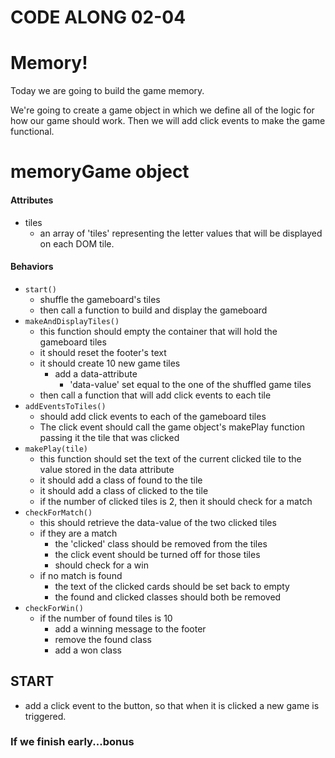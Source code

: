 # CODE ALONG 02-04

# Memory!

Today we are going to build the game memory.

We're going to create a game object in which we define all of the logic for how our game should work. Then we will add click events to make the game functional.

# memoryGame object

#### Attributes

- tiles
	- an array of 'tiles' representing the letter values that will be displayed on each DOM tile.

#### Behaviors

- `start()`
	- shuffle the gameboard's tiles
	- then call a function to build and display the gameboard
- `makeAndDisplayTiles()`
	- this function should empty the container that will hold the gameboard tiles
	- it should reset the footer's text
	- it should create 10 new game tiles
		- add a data-attribute
			- 'data-value' set equal to the one of the shuffled game tiles
	- then call a function that will add click events to each tile
- `addEventsToTiles()`
	- should add click events to each of the gameboard tiles
	- The click event should call the game object's makePlay function passing it the tile that was clicked
- `makePlay(tile)`
	- this function should set the text of the current clicked tile to the value stored in the data attribute
	- it should add a class of found to the tile
	- it should add a class of clicked to the tile
	- if the number of clicked tiles is 2, then it should check for a match
- `checkForMatch()`
	- this should retrieve the data-value of the two clicked tiles
	- if they are a match
		- the 'clicked' class should be removed from the tiles
		- the click event should be turned off for those tiles
		- should check for a win
	- if no match is found
		- the text of the clicked cards should be set back to empty
		- the found and clicked classes should both be removed
- `checkForWin()`
	- if the number of found tiles is 10
		- add a winning message to the footer
		- remove the found class
		- add a won class

## START

- add a click event to the button, so that when it is clicked a new game is triggered.

### If we finish early...bonus